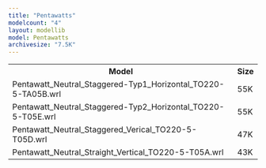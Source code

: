 ```yaml
---
title: "Pentawatts"
modelcount: "4"
layout: modellib
model: Pentawatts
archivesize: "7.5K"
---
```


<table><tr>
<th>Model</th>
<th>Size</th>
</tr>
<tr><td>Pentawatt_Neutral_Staggered-Typ1_Horizontal_TO220-5-TA05B.wrl</td><td>55K</td></tr>
<tr><td>Pentawatt_Neutral_Staggered-Typ2_Horizontal_TO220-5-T05E.wrl</td><td>55K</td></tr>
<tr><td>Pentawatt_Neutral_Staggered_Verical_TO220-5-T05D.wrl</td><td>47K</td></tr>
<tr><td>Pentawatt_Neutral_Straight_Vertical_TO220-5-T05A.wrl</td><td>43K</td></tr>

